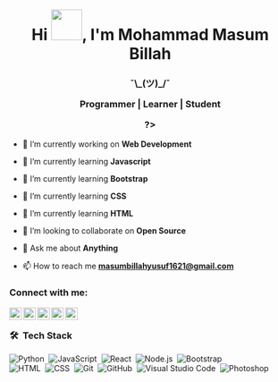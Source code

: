 <h1 align="center">Hi <img src="https://github.com/NoobMahbub/NoobMahbub/blob/main/Wave.gif" height="55px" width="55px">, I'm Mohammad Masum Billah</h1>

<h3 align="center">¯\_(ツ)_/¯
  
<br>
  
Programmer | Learner | Student

?></h3>

- 🔭 I’m currently working on **Web Development**

- 🌱 I’m currently learning **Javascript**

- 🌱 I’m currently learning **Bootstrap**

- 🌱 I’m currently learning **CSS**

- 🌱 I’m currently learning **HTML**

- 👯 I’m looking to collaborate on **Open Source**

- 💬 Ask me about **Anything**

- 📫 How to reach me **masumbillahyusuf1621@gmail.com**

### Connect with me:

[<img align="left" alt="Mohammad Masum Billah | YouTube" width="22px" src="https://cdn-icons-png.flaticon.com/512/124/124010.png" />][facebook]
[<img align="left" alt="Mohammad Masum Billah | YouTube" width="22px" src="https://cdn.jsdelivr.net/npm/simple-icons@v3/icons/youtube.svg" />][youtube]
[<img align="left" alt="Mohammad Masum Billah | Twitter" width="22px" src="https://cdn.jsdelivr.net/npm/simple-icons@v3/icons/twitter.svg" />][twitter]
[<img align="left" alt="Mohammad Masum Billah | Twitter" width="22px" src="https://cdn-icons-png.flaticon.com/512/906/906377.png" />][telegram]
[<img align="left" alt="Mohammad Masum Billah | Instagram" width="22px" src="https://cdn.jsdelivr.net/npm/simple-icons@v3/icons/instagram.svg" />][instagram]

<br />

### 🛠 &nbsp;Tech Stack

![Python](https://img.shields.io/badge/-Python-05122A?style=flat&logo=python)&nbsp;
![JavaScript](https://img.shields.io/badge/-JavaScript-05122A?style=flat&logo=javascript)&nbsp;
![React](https://img.shields.io/badge/-React-05122A?style=flat&logo=react)&nbsp;
![Node.js](https://img.shields.io/badge/-Node.js-05122A?style=flat&logo=node.js)&nbsp;
![Bootstrap](https://img.shields.io/badge/-Bootstrap-05122A?style=flat&logo=bootstrap&logoColor=563D7C)\
![HTML](https://img.shields.io/badge/-HTML-05122A?style=flat&logo=HTML5)&nbsp;
![CSS](https://img.shields.io/badge/-CSS-05122A?style=flat&logo=CSS3&logoColor=1572B6)&nbsp;
![Git](https://img.shields.io/badge/-Git-05122A?style=flat&logo=git)&nbsp;
![GitHub](https://img.shields.io/badge/-GitHub-05122A?style=flat&logo=github)&nbsp;
![Visual Studio Code](https://img.shields.io/badge/-Visual%20Studio%20Code-05122A?style=flat&logo=visual-studio-code&logoColor=007ACC)&nbsp;
![Photoshop](https://img.shields.io/badge/-Photoshop-05122A?style=flat&logo=adobe-photoshop)&nbsp;

<br />

[facebook]: https://www.facebook.com/profile.php?id=100036766350727
[twitter]: https://twitter.com/masumbillah_99
[instagram]: https://www.instagram.com/masum.billah1/
[telegram]: https://web.telegram.org/k/
[youtube]: https://www.youtube.com/channel/UCv5jSalamgwgoCsPkYutu4g
[linkedin]: https://www.linkedin.com/in/masum-billah-22680423a/
